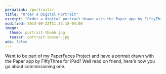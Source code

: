 ```yaml
---
permalink: /portraits/
title: "Order a Digital Portrait"
excerpt: "Order a digital portrait drawn with the Paper app by FiftyThree for iPad."
modified: 2014-09-22T11:27:18-04:00
image:
  thumb: portrait-thumb.jpg
  teaser: portrait-teaser.jpg
ads: false
---
```


Want to be part of my PaperFaces Project and have a portrait drawn with the Paper app by FiftyThree for iPad? Well read on friend, here's how you go about commissioning one.
